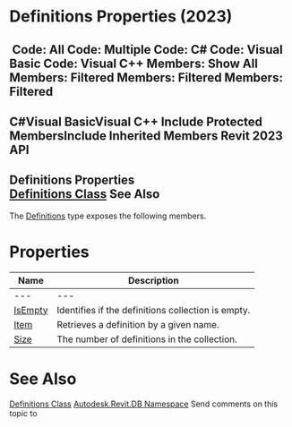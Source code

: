 # Definitions Properties (2023)

﻿
 Code: All Code: Multiple Code: C# Code: Visual Basic Code: Visual C++  Members: Show All Members: Filtered Members: Filtered Members: Filtered   
---  
C#Visual BasicVisual C++
Include Protected MembersInclude Inherited Members
Revit 2023 API  
---  
Definitions Properties  
[Definitions Class](5ff217ff-215d-9d1a-6555-3f45b34a5517.md "Definitions Class") See Also  
---  
The [Definitions](5ff217ff-215d-9d1a-6555-3f45b34a5517.md "Definitions Class") type exposes the following members.
# Properties
| Name | Description |
| --- | --- |
| --- | --- | --- |
| [IsEmpty](26c02df4-60cc-6e57-eaa6-96c58044b466.md "IsEmpty Property") | Identifies if the definitions collection is empty. |
| [Item](74fd98e3-daac-ca79-ab60-df34473077b8.md "Item Property") | Retrieves a definition by a given name. |
| [Size](f66fd77a-ca45-257b-5b86-821829204eb1.md "Size Property") | The number of definitions in the collection. |

# See Also
[Definitions Class](5ff217ff-215d-9d1a-6555-3f45b34a5517.md "Definitions Class")
[Autodesk.Revit.DB Namespace](87546ba7-461b-c646-cbb1-2cb8f5bff8b2.md "Autodesk.Revit.DB Namespace")
Send comments on this topic to 